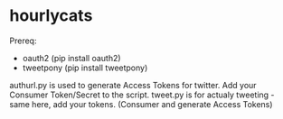 hourlycats
==========

Prereq:
- oauth2 (pip install oauth2)
- tweetpony (pip install tweetpony)

authurl.py is used to generate Access Tokens for twitter. Add your Consumer Token/Secret to the script.
tweet.py is for actualy tweeting - same here, add your tokens. (Consumer and generate Access Tokens)